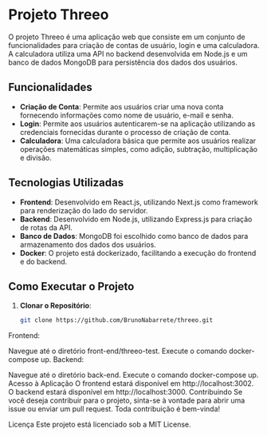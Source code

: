 # Projeto Threeo

O projeto Threeo é uma aplicação web que consiste em um conjunto de funcionalidades para criação de contas de usuário, login e uma calculadora. A calculadora utiliza uma API no backend desenvolvida em Node.js e um banco de dados MongoDB para persistência dos dados dos usuários.

## Funcionalidades

- **Criação de Conta**: Permite aos usuários criar uma nova conta fornecendo informações como nome de usuário, e-mail e senha.
- **Login**: Permite aos usuários autenticarem-se na aplicação utilizando as credenciais fornecidas durante o processo de criação de conta.
- **Calculadora**: Uma calculadora básica que permite aos usuários realizar operações matemáticas simples, como adição, subtração, multiplicação e divisão.

## Tecnologias Utilizadas

- **Frontend**: Desenvolvido em React.js, utilizando Next.js como framework para renderização do lado do servidor.
- **Backend**: Desenvolvido em Node.js, utilizando Express.js para criação de rotas da API.
- **Banco de Dados**: MongoDB foi escolhido como banco de dados para armazenamento dos dados dos usuários.
- **Docker**: O projeto está dockerizado, facilitando a execução do frontend e do backend.

## Como Executar o Projeto

1. **Clonar o Repositório**:
   ```bash
   git clone https://github.com/BrunoNabarrete/threeo.git
Frontend:

Navegue até o diretório front-end/threeo-test.
Execute o comando docker-compose up.
Backend:

Navegue até o diretório back-end.
Execute o comando docker-compose up.
Acesso à Aplicação
O frontend estará disponível em http://localhost:3002.
O backend estará disponível em http://localhost:3000.
Contribuindo
Se você deseja contribuir para o projeto, sinta-se à vontade para abrir uma issue ou enviar um pull request. Toda contribuição é bem-vinda!

Licença
Este projeto está licenciado sob a MIT License.
